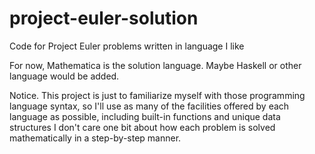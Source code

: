 # project-euler-solution
Code for Project Euler problems written in language I like

For now, Mathematica is the solution language.
Maybe Haskell or other language would be added.

Notice. This project is just to familiarize myself with those programming language syntax,
so I'll use as many of the facilities offered by each language as possible,
including built-in functions and unique data structures
I don't care one bit about how each problem is solved mathematically in a step-by-step manner.
